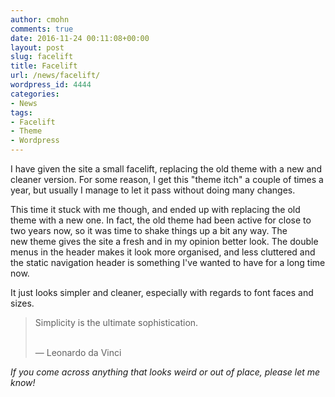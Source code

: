 ```yaml
---
author: cmohn
comments: true
date: 2016-11-24 00:11:08+00:00
layout: post
slug: facelift
title: Facelift
url: /news/facelift/
wordpress_id: 4444
categories:
- News
tags:
- Facelift
- Theme
- Wordpress
---
```


I have given the site a small facelift, replacing the old theme with a new and cleaner version. For some reason, I get this "theme itch" a couple of times a year, but usually I manage to let it pass without doing many changes.

This time it stuck with me though, and ended up with replacing the old theme with a new one. In fact, the old theme had been active for close to two years now, so it was time to shake things up a bit any way. The new theme gives the site a fresh and in my opinion better look. The double menus in the header makes it look more organised, and less cluttered and the static navigation header is something I've wanted to have for a long time now.

<!--more-->


It just looks simpler and cleaner, especially with regards to font faces and sizes.



<blockquote>


Simplicity is the ultimate sophistication.

 <br/>— Leonardo da Vinci
</blockquote>



_If you come across anything that looks weird or out of place, please let me know!_
